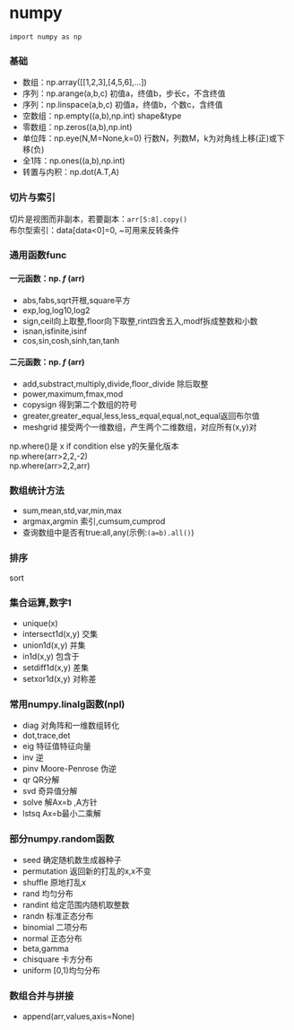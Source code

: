 # numpy  

`import numpy as np`  
### 基础  
- 数组：np.array([[1,2,3],[4,5,6],...])  
- 序列：np.arange(a,b,c)  初值a，终值b，步长c，不含终值  
- 序列：np.linspace(a,b,c)    初值a，终值b，个数c，含终值  
- 空数组：np.empty((a,b),np.int) shape&type  
- 零数组：np.zeros((a,b),np.int)  
- 单位阵：np.eye(N,M=None,k=0) 行数N，列数M，k为对角线上移(正)或下移(负)  
- 全1阵：np.ones((a,b),np.int)  
- 转置与内积：np.dot(A.T,A)  
### 切片与索引  
切片是视图而非副本，若要副本：`arr[5:8].copy()`  
布尔型索引：data[data<0]=0, \~可用来反转条件  

### 通用函数func  
#### 一元函数：np. *f* (arr)  
- abs,fabs,sqrt开根,square平方  
- exp,log,log10,log2  
- sign,ceil向上取整,floor向下取整,rint四舍五入,modf拆成整数和小数  
- isnan,isfinite,isinf  
- cos,sin,cosh,sinh,tan,tanh  
#### 二元函数：np. *f* (arr)  
- add,substract,multiply,divide,floor_divide 除后取整  
- power,maximum,fmax,mod
- copysign 得到第二个数组的符号  
- greater,greater_equal,less,less_equal,equal,not_equal返回布尔值  
- meshgrid 接受两个一维数组，产生两个二维数组，对应所有(x,y)对  
  
np.where()是 x if condition else y的矢量化版本  
np.where(arr>2,2,-2)  
np.where(arr>2,2,arr)  
### 数组统计方法  
- sum,mean,std,var,min,max
- argmax,argmin 索引,cumsum,cumprod  
- 查询数组中是否有true:all,any(示例:`(a=b).all()`)
### 排序  
sort  
### 集合运算,数字1  
- unique(x)
- intersect1d(x,y) 交集
- union1d(x,y) 并集  
- in1d(x,y) 包含于  
- setdiff1d(x,y) 差集  
- setxor1d(x,y) 对称差  

### 常用numpy.linalg函数(npl)  
- diag 对角阵和一维数组转化  
- dot,trace,det  
- eig 特征值特征向量  
- inv 逆  
- pinv Moore-Penrose 伪逆  
- qr QR分解  
- svd 奇异值分解  
- solve 解Ax=b ,A方针  
- lstsq Ax=b最小二乘解  
### 部分numpy.random函数  
- seed 确定随机数生成器种子  
- permutation 返回新的打乱的x,x不变  
- shuffle 原地打乱x  
- rand 均匀分布  
- randint 给定范围内随机取整数  
- randn 标准正态分布  
- binomial 二项分布  
- normal 正态分布  
- beta,gamma
- chisquare 卡方分布  
- uniform [0,1)均匀分布  
### 数组合并与拼接
- append(arr,values,axis=None)  